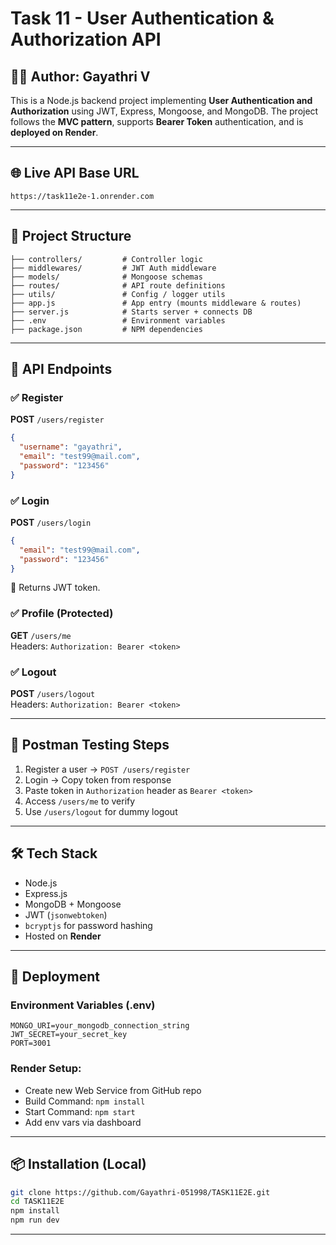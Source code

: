 # Task 11 - User Authentication & Authorization API

## 👩‍💻 Author: Gayathri V

This is a Node.js backend project implementing **User Authentication and Authorization** using JWT, Express, Mongoose, and MongoDB. The project follows the **MVC pattern**, supports **Bearer Token** authentication, and is **deployed on Render**.

---

## 🌐 Live API Base URL
```
https://task11e2e-1.onrender.com
```

---

## 📁 Project Structure

```
├── controllers/         # Controller logic
├── middlewares/         # JWT Auth middleware
├── models/              # Mongoose schemas
├── routes/              # API route definitions
├── utils/               # Config / logger utils
├── app.js               # App entry (mounts middleware & routes)
├── server.js            # Starts server + connects DB
├── .env                 # Environment variables
├── package.json         # NPM dependencies
```

---

## 🔐 API Endpoints

### ✅ Register
**POST** `/users/register`  
```json
{
  "username": "gayathri",
  "email": "test99@mail.com",
  "password": "123456"
}
```

### ✅ Login
**POST** `/users/login`  
```json
{
  "email": "test99@mail.com",
  "password": "123456"
}
```  
🔁 Returns JWT token.

### ✅ Profile (Protected)
**GET** `/users/me`  
Headers: `Authorization: Bearer <token>`

### ✅ Logout
**POST** `/users/logout`  
Headers: `Authorization: Bearer <token>`

---

## 🧪 Postman Testing Steps

1. Register a user → `POST /users/register`
2. Login → Copy token from response
3. Paste token in `Authorization` header as `Bearer <token>`
4. Access `/users/me` to verify
5. Use `/users/logout` for dummy logout

---

## 🛠 Tech Stack

- Node.js
- Express.js
- MongoDB + Mongoose
- JWT (`jsonwebtoken`)
- `bcryptjs` for password hashing
- Hosted on **Render**

---

## 🚀 Deployment

### Environment Variables (.env)
```
MONGO_URI=your_mongodb_connection_string
JWT_SECRET=your_secret_key
PORT=3001
```

### Render Setup:
- Create new Web Service from GitHub repo
- Build Command: `npm install`
- Start Command: `npm start`
- Add env vars via dashboard

---

## 📦 Installation (Local)
```bash
git clone https://github.com/Gayathri-051998/TASK11E2E.git
cd TASK11E2E
npm install
npm run dev
```

---
